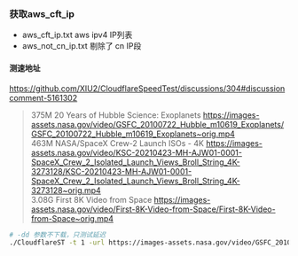 ### 获取aws_cft_ip
- aws_cft_ip.txt aws ipv4 IP列表
- aws_not_cn_ip.txt 剔除了 cn IP段

#### 测速地址
https://github.com/XIU2/CloudflareSpeedTest/discussions/304#discussioncomment-5161302


> 375M
20 Years of Hubble Science: Exoplanets
https://images-assets.nasa.gov/video/GSFC_20100722_Hubble_m10619_Exoplanets/GSFC_20100722_Hubble_m10619_Exoplanets~orig.mp4    
> 463M
NASA/SpaceX Crew-2 Launch ISOs - 4K
https://images-assets.nasa.gov/video/KSC-20210423-MH-AJW01-0001-SpaceX_Crew_2_Isolated_Launch_Views_Broll_String_4K-3273128/KSC-20210423-MH-AJW01-0001-SpaceX_Crew_2_Isolated_Launch_Views_Broll_String_4K-3273128~orig.mp4  
> 3.08G
First 8K Video from Space
https://images-assets.nasa.gov/video/First-8K-Video-from-Space/First-8K-Video-from-Space~orig.mp4


```bash
# -dd 参数不下载，只测试延迟
./CloudflareST -t 1 -url https://images-assets.nasa.gov/video/GSFC_20100722_Hubble_m10619_Exoplanets/GSFC_20100722_Hubble_m10619_Exoplanets~orig.mp4 -f aws_not_cn_ip.txt -dd
```
